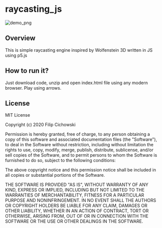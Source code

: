 # raycasting_js

![demo_png](https://user-images.githubusercontent.com/58987436/116812856-34b65f80-ab51-11eb-9878-75ad9cdd6a73.PNG)

## Overview

This is simple raycasting engine inspired by Wolfenstein 3D written in JS using p5.js

## How to run it?

Just download code, unzip and open index.html file using any modern browser. Play using arrows.

## License

MIT License

Copyright (c) 2020 Filip Cichowski

Permission is hereby granted, free of charge, to any person obtaining a copy
of this software and associated documentation files (the "Software"), to deal
in the Software without restriction, including without limitation the rights
to use, copy, modify, merge, publish, distribute, sublicense, and/or sell
copies of the Software, and to permit persons to whom the Software is
furnished to do so, subject to the following conditions:

The above copyright notice and this permission notice shall be included in all
copies or substantial portions of the Software.

THE SOFTWARE IS PROVIDED "AS IS", WITHOUT WARRANTY OF ANY KIND, EXPRESS OR
IMPLIED, INCLUDING BUT NOT LIMITED TO THE WARRANTIES OF MERCHANTABILITY,
FITNESS FOR A PARTICULAR PURPOSE AND NONINFRINGEMENT. IN NO EVENT SHALL THE
AUTHORS OR COPYRIGHT HOLDERS BE LIABLE FOR ANY CLAIM, DAMAGES OR OTHER
LIABILITY, WHETHER IN AN ACTION OF CONTRACT, TORT OR OTHERWISE, ARISING FROM,
OUT OF OR IN CONNECTION WITH THE SOFTWARE OR THE USE OR OTHER DEALINGS IN THE
SOFTWARE.
